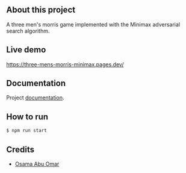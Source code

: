 ## About this project

A three men's morris game implemented with the Minimax adversarial search algorithm.

## Live demo

https://three-mens-morris-minimax.pages.dev/

## Documentation

Project [documentation](https://docs.google.com/document/d/1zFGPASmEl5QDQZG_vAi30LYr2Bi1fHqZlTFZSQC1_RM/edit?usp=sharing).

## How to run

```bash
$ npm run start
```

## Credits

- [Osama Abu Omar](https://osamana.com)
